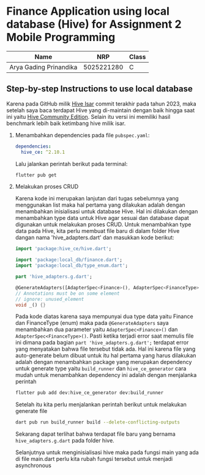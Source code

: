 # Finance Application using local database (Hive) for Assignment 2 Mobile Programming

| Name                   | NRP        | Class |
|------------------------|------------|-------|
| Arya Gading Prinandika | 5025221280 | C     |

## Step-by-step Instructions to use local database

Karena pada GitHub milik [Hive Isar](https://github.com/isar/hive) commit terakhir pada tahun 2023,
maka
setelah saya baca terdapat Hive yang di-maintain dengan baik hingga saat ini
yaitu [Hive Community Edition](https://pub.dev/packages/hive_ce). Selain itu versi ini memiliki
hasil benchmark lebih baik ketimbang hive milik isar.

1. Menambahkan dependencies pada file `pubspec.yaml`:
   ```yaml
   dependencies:
     hive_ce: ^2.10.1
   ```
   Lalu jalankan perintah berikut pada terminal:
   ```bash  
   flutter pub get
   ```

2. Melakukan proses CRUD

   Karena kode ini merupakan lanjutan dari tugas sebelumnya yang menggunakan list maka hal pertama
   yang dilakukan adalah dengan menambahkan inisialisasi untuk database Hive. Hal ini dilakukan
   dengan menambahkan type data untuk Hive agar sesuai dan database dapat digunakan untuk melakukan
   proses CRUD. Untuk menambahkan type data pada Hive, kita perlu membuat file baru di dalam folder
   Hive dangan nama 'hive_adapters.dart' dan masukkan kode berikut:
   ```dart
   import 'package:hive_ce/hive.dart';

   import 'package:local_db/finance.dart';
   import 'package:local_db/type_enum.dart';
   
   part 'hive_adapters.g.dart';
   
   @GenerateAdapters([AdapterSpec<Finance>(), AdapterSpec<FinanceType>()])
   // Annotations must be on some element
   // ignore: unused_element
   void _() {}
   ```
   Pada kode diatas karena saya mempunyai dua type data yaitu Finance dan FinanceType (enum) maka
   pada `@GenerateAdapters` saya menambahkan dua parameter yaitu `AdapterSpec<Finance>()` dan
   `AdapterSpec<FinanceType>()`. Pasti ketika terjadi error saat memulis file ini dimana pada
   bagian `part 'hive_adapters.g.dart';` terdapat error yang menyatakan bahwa file tersebut tidak
   ada. Hal ini karena file yang auto-generate belum dibuat untuk itu hal pertama yang harus
   dilakukan adalah dengan menambahkan package yang merupakan dependency untuk generate type yaitu
   `build_runner` dan `hive_ce_generator` cara mudah untuk menambahkan dependency ini adalah dengan
   menjalanka perintah

    ```bash
   flutter pub add dev:hive_ce_generator dev:build_runner
    ```

   Setelah itu kita perlu menjalankan perintah berikut untuk melakukan generate file

    ```bash
   dart pub run build_runner build --delete-conflicting-outputs
    ```

   Sekarang dapat terlihat bahwa terdapat file baru yang bernama `hive_adapters.g.dart` pada folder
   hive.

   Selanjutnya untuk menginisialisasi hive maka pada fungsi main yang ada di file main.dart perlu
   kita rubah fungsi tersebut untuk menjadi asynchronous

